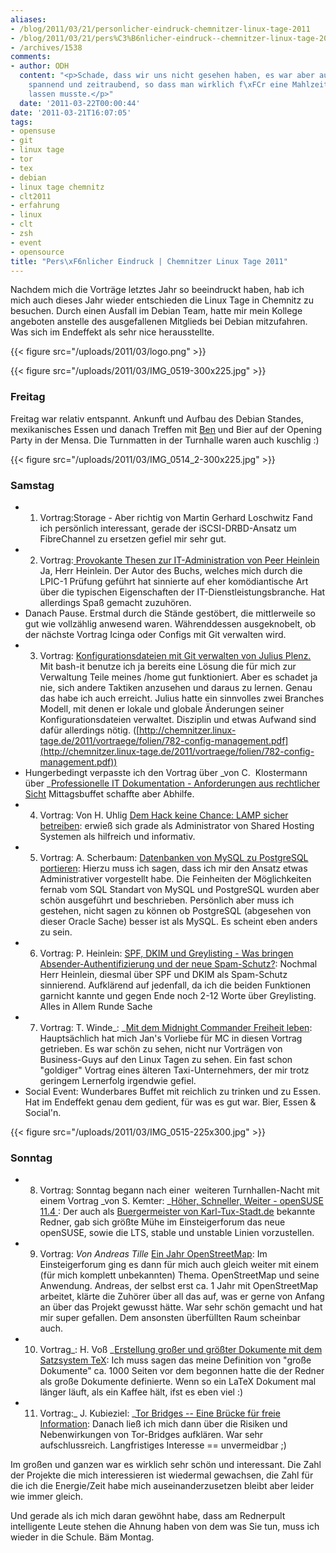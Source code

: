 ```yaml
---
aliases:
- /blog/2011/03/21/personlicher-eindruck-chemnitzer-linux-tage-2011
- /blog/2011/03/21/pers%C3%B6nlicher-eindruck--chemnitzer-linux-tage-2011/
- /archives/1538
comments:
- author: ODH
  content: "<p>Schade, dass wir uns nicht gesehen haben, es war aber auch alles so
    spannend und zeitraubend, so dass man wirklich f\xFCr eine Mahlzeit etwas sausen
    lassen musste.</p>"
  date: '2011-03-22T00:00:44'
date: '2011-03-21T16:07:05'
tags:
- opensuse
- git
- linux tage
- tor
- tex
- debian
- linux tage chemnitz
- clt2011
- erfahrung
- linux
- clt
- zsh
- event
- opensource
title: "Pers\xF6nlicher Eindruck | Chemnitzer Linux Tage 2011"
---
```


Nachdem mich die Vorträge letztes Jahr so beeindruckt haben, hab ich mich
auch dieses Jahr wieder entschieden die Linux Tage in Chemnitz zu besuchen.
Durch einen Ausfall im Debian Team, hatte mir mein Kollege angeboten
anstelle des ausgefallenen Mitglieds bei Debian mitzufahren. Was sich im
Endeffekt als sehr nice herausstellte.

{{< figure src="/uploads/2011/03/logo.png" >}}

{{< figure src="/uploads/2011/03/IMG_0519-300x225.jpg" >}}

### Freitag

Freitag war relativ entspannt. Ankunft und Aufbau des Debian Standes,
mexikanisches Essen und danach Treffen mit [Ben](http://zeroathome.de/) und
Bier auf der Opening Party in der Mensa. Die Turnmatten in der Turnhalle
waren auch kuschlig :)

{{< figure src="/uploads/2011/03/IMG_0514_2-300x225.jpg" >}}

### Samstag

  * 1. Vortrag:Storage - Aber richtig von Martin Gerhard Loschwitz Fand ich
    persönlich interessant, gerade der iSCSI-DRBD-Ansatz um FibreChannel zu
    ersetzen gefiel mir sehr gut.
  * 2. Vortrag:[ Provokante Thesen zur IT-Administration von Peer Heinlein](http://chemnitzer.linux-tage.de/2011/vortraege/745) Ja, Herr
    Heinlein. Der Autor des Buchs, welches mich durch die LPIC-1 Prüfung
    geführt hat sinnierte auf eher komödiantische Art über die typischen
    Eigenschaften der IT-Dienstleistungsbranche. Hat allerdings Spaß
    gemacht zuzuhören.
  * Danach Pause. Erstmal durch die Stände gestöbert, die mittlerweile so
    gut wie vollzählig anwesend waren. Währenddessen ausgeknobelt, ob der
    nächste Vortrag Icinga oder Configs mit Git verwalten wird.
  * 3. Vortrag: [Konfigurationsdateien mit Git verwalten von Julius Plenz.](http://chemnitzer.linux-tage.de/2011/vortraege/782) Mit bash-it
    benutze ich ja bereits eine Lösung die für mich zur Verwaltung Teile
    meines /home gut funktioniert. Aber es schadet ja nie, sich andere
    Taktiken anzusehen und daraus zu lernen. Genau das habe ich auch
    erreicht. Julius hatte ein sinnvolles zwei Branches Modell, mit denen
    er lokale und globale Änderungen seiner Konfigurationsdateien
    verwaltet. Disziplin und etwas Aufwand sind dafür allerdings nötig.
    ([http://chemnitzer.linux-tage.de/2011/vortraege/folien/782-config-management.pdf](http://chemnitzer.linux-tage.de/2011/vortraege/folien/782-config-management.pdf))
  * Hungerbedingt verpasste ich den Vortrag über _von C.  Klostermann über
    _[Professionelle IT Dokumentation - Anforderungen aus rechtlicher Sicht](http://chemnitzer.linux-tage.de/2011/vortraege/626)
    Mittagsbuffet schaffte aber Abhilfe.
  * 4. Vortrag: Von H. Uhlig [Dem Hack keine Chance: LAMP sicher betreiben](http://chemnitzer.linux-tage.de/2011/vortraege/736): erwieß
    sich grade als Administrator von Shared Hosting Systemen als hilfreich
    und informativ.
  * 5. Vortrag: A. Scherbaum: [Datenbanken von MySQL zu PostgreSQL portieren](http://chemnitzer.linux-tage.de/2011/vortraege/635): Hierzu
    muss ich sagen, dass ich mir den Ansatz etwas Administrativer
    vorgestellt habe. Die Feinheiten der Möglichkeiten fernab vom SQL
    Standart von MySQL und PostgreSQL wurden aber schön ausgeführt und
    beschrieben. Persönlich aber muss ich gestehen, nicht sagen zu können
    ob PostgreSQL (abgesehen von dieser Oracle Sache) besser ist als MySQL.
    Es scheint eben anders zu sein.
  * 6. Vortrag: P. Heinlein: [SPF, DKIM und Greylisting - Was bringen Absender-Authentifizierung und der neue Spam-Schutz?](http://chemnitzer.linux-tage.de/2011/vortraege/742): Nochmal Herr
    Heinlein, diesmal über SPF und DKIM als Spam-Schutz sinnierend.
    Aufklärend auf jedenfall, da ich die beiden Funktionen garnicht kannte
    und gegen Ende noch 2-12 Worte über Greylisting. Alles in Allem Runde
    Sache
  * 7. Vortrag: T. Winde_: _[Mit dem Midnight Commander Freiheit leben](http://chemnitzer.linux-tage.de/2011/vortraege/750):
    Hauptsächlich hat mich Jan's Vorliebe für MC in diesen Vortrag
    getrieben. Es war schön zu sehen, nicht nur Vorträgen von Business-Guys
    auf den Linux Tagen zu sehen. Ein fast schon "goldiger" Vortrag eines
    älteren Taxi-Unternehmers, der mir trotz geringem Lernerfolg irgendwie
    gefiel.
  * Social Event: Wunderbares Buffet mit reichlich zu trinken und zu Essen.
    Hat im Endeffekt genau dem gedient, für was es gut war. Bier, Essen &
    Social'n.

{{< figure src="/uploads/2011/03/IMG_0515-225x300.jpg" >}}

### Sonntag

  * 8. Vortrag: Sonntag begann nach einer  weiteren Turnhallen-Nacht mit
    einem Vortrag _von S. Kemter: _[Höher, Schneller, Weiter - openSUSE 11.4 ](http://chemnitzer.linux-tage.de/2011/vortraege/690): Der auch
    als [Buergermeister von Karl-Tux-Stadt.de](http://karl-tux-stadt.de/ktuxs/) bekannte Redner,
    gab sich größte Mühe im Einsteigerforum das neue openSUSE, sowie die
    LTS, stable und unstable Linien vorzustellen.
  * 9. Vortrag: _Von Andreas Tille_ [Ein Jahr OpenStreetMap](http://chemnitzer.linux-tage.de/2011/vortraege/636): Im
    Einsteigerforum ging es dann für mich auch gleich weiter mit einem (für
    mich komplett unbekannten) Thema. OpenStreetMap und seine Anwendung.
    Andreas, der selbst erst ca. 1 Jahr mit OpenStreetMap arbeitet, klärte
    die Zuhörer über all das auf, was er gerne von Anfang an über das
    Projekt gewusst hätte. War sehr schön gemacht und hat mir super
    gefallen. Dem ansonsten überfüllten Raum scheinbar auch.
  * 10. Vortrag_: H. Voß _[Erstellung großer und größter Dokumente mit dem Satzsystem TeX](http://chemnitzer.linux-tage.de/2011/vortraege/720): Ich muss
    sagen das meine Definition von "große Dokumente" ca. 1000 Seiten vor
    dem begonnen hatte die der Redner als große Dokumente definierte. Wenn
    so ein LaTeX Dokument mal länger läuft, als ein Kaffee hält, ifst es
    eben viel :)
  * 11. Vortrag:_ J. Kubieziel: _[Tor Bridges -- Eine Brücke für freie Information](http://chemnitzer.linux-tage.de/2011/vortraege/796):
    Danach ließ ich mich dann über die Risiken und Nebenwirkungen von
    Tor-Bridges aufklären. War sehr aufschlussreich. Langfristiges
    Interesse == unvermeidbar ;)

Im großen und ganzen war es wirklich sehr schön und interessant. Die Zahl
der Projekte die mich interessieren ist wiedermal gewachsen, die Zahl für
die ich die Energie/Zeit habe mich auseinanderzusetzen bleibt aber leider
wie immer gleich.

Und gerade als ich mich daran gewöhnt habe, dass am Rednerpult intelligente
Leute stehen die Ahnung haben von dem was Sie tun, muss ich wieder in die
Schule. Bäm Montag.